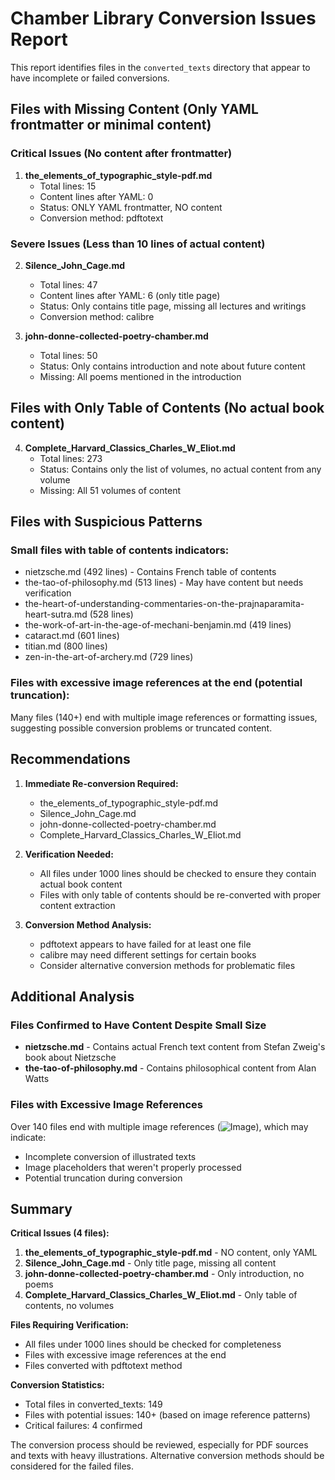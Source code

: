 # Chamber Library Conversion Issues Report

This report identifies files in the `converted_texts` directory that appear to have incomplete or failed conversions.

## Files with Missing Content (Only YAML frontmatter or minimal content)

### Critical Issues (No content after frontmatter)
1. **the_elements_of_typographic_style-pdf.md**
   - Total lines: 15
   - Content lines after YAML: 0
   - Status: ONLY YAML frontmatter, NO content
   - Conversion method: pdftotext

### Severe Issues (Less than 10 lines of actual content)
2. **Silence_John_Cage.md**
   - Total lines: 47
   - Content lines after YAML: 6 (only title page)
   - Status: Only contains title page, missing all lectures and writings
   - Conversion method: calibre

3. **john-donne-collected-poetry-chamber.md**
   - Total lines: 50
   - Status: Only contains introduction and note about future content
   - Missing: All poems mentioned in the introduction

## Files with Only Table of Contents (No actual book content)

4. **Complete_Harvard_Classics_Charles_W_Eliot.md**
   - Total lines: 273
   - Status: Contains only the list of volumes, no actual content from any volume
   - Missing: All 51 volumes of content

## Files with Suspicious Patterns

### Small files with table of contents indicators:
- nietzsche.md (492 lines) - Contains French table of contents
- the-tao-of-philosophy.md (513 lines) - May have content but needs verification
- the-heart-of-understanding-commentaries-on-the-prajnaparamita-heart-sutra.md (528 lines)
- the-work-of-art-in-the-age-of-mechani-benjamin.md (419 lines)
- cataract.md (601 lines)
- titian.md (800 lines)
- zen-in-the-art-of-archery.md (729 lines)

### Files with excessive image references at the end (potential truncation):
Many files (140+) end with multiple image references or formatting issues, suggesting possible conversion problems or truncated content.

## Recommendations

1. **Immediate Re-conversion Required:**
   - the_elements_of_typographic_style-pdf.md
   - Silence_John_Cage.md
   - john-donne-collected-poetry-chamber.md
   - Complete_Harvard_Classics_Charles_W_Eliot.md

2. **Verification Needed:**
   - All files under 1000 lines should be checked to ensure they contain actual book content
   - Files with only table of contents should be re-converted with proper content extraction

3. **Conversion Method Analysis:**
   - pdftotext appears to have failed for at least one file
   - calibre may need different settings for certain books
   - Consider alternative conversion methods for problematic files

## Additional Analysis

### Files Confirmed to Have Content Despite Small Size
- **nietzsche.md** - Contains actual French text content from Stefan Zweig's book about Nietzsche
- **the-tao-of-philosophy.md** - Contains philosophical content from Alan Watts

### Files with Excessive Image References
Over 140 files end with multiple image references (![Image](images/...)), which may indicate:
- Incomplete conversion of illustrated texts
- Image placeholders that weren't properly processed
- Potential truncation during conversion

## Summary

**Critical Issues (4 files):**
1. **the_elements_of_typographic_style-pdf.md** - NO content, only YAML
2. **Silence_John_Cage.md** - Only title page, missing all content
3. **john-donne-collected-poetry-chamber.md** - Only introduction, no poems
4. **Complete_Harvard_Classics_Charles_W_Eliot.md** - Only table of contents, no volumes

**Files Requiring Verification:**
- All files under 1000 lines should be checked for completeness
- Files with excessive image references at the end
- Files converted with pdftotext method

**Conversion Statistics:**
- Total files in converted_texts: 149
- Files with potential issues: 140+ (based on image reference patterns)
- Critical failures: 4 confirmed

The conversion process should be reviewed, especially for PDF sources and texts with heavy illustrations. Alternative conversion methods should be considered for the failed files.